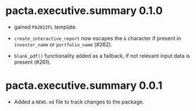# pacta.executive.summary 0.1.0

* gained `PA2022FL` template. 

* `create_interactive_report` now escapes the `&` character if present in `investor_name` or `portfolio_name` (#262).

* `blank_pdf()` functionality added as a fallback, if not relevant input data is present (#261).

# pacta.executive.summary 0.0.1

* Added a `NEWS.md` file to track changes to the package.
